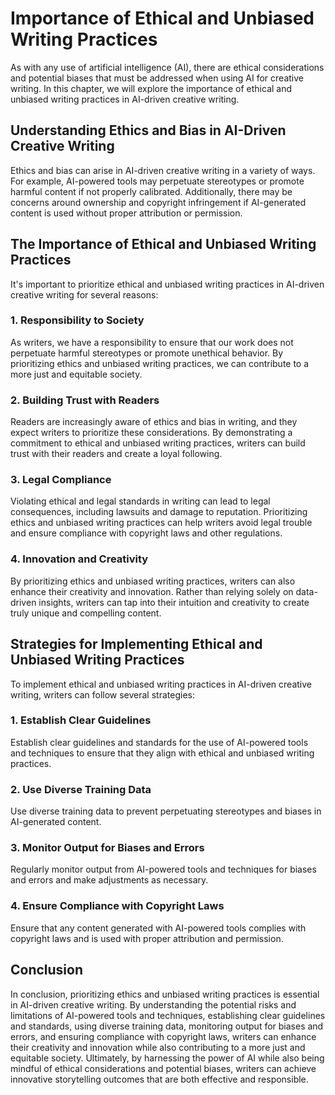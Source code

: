 Importance of Ethical and Unbiased Writing Practices
=======================================================================================================================

As with any use of artificial intelligence (AI), there are ethical considerations and potential biases that must be addressed when using AI for creative writing. In this chapter, we will explore the importance of ethical and unbiased writing practices in AI-driven creative writing.

Understanding Ethics and Bias in AI-Driven Creative Writing
-----------------------------------------------------------

Ethics and bias can arise in AI-driven creative writing in a variety of ways. For example, AI-powered tools may perpetuate stereotypes or promote harmful content if not properly calibrated. Additionally, there may be concerns around ownership and copyright infringement if AI-generated content is used without proper attribution or permission.

The Importance of Ethical and Unbiased Writing Practices
--------------------------------------------------------

It's important to prioritize ethical and unbiased writing practices in AI-driven creative writing for several reasons:

### 1. Responsibility to Society

As writers, we have a responsibility to ensure that our work does not perpetuate harmful stereotypes or promote unethical behavior. By prioritizing ethics and unbiased writing practices, we can contribute to a more just and equitable society.

### 2. Building Trust with Readers

Readers are increasingly aware of ethics and bias in writing, and they expect writers to prioritize these considerations. By demonstrating a commitment to ethical and unbiased writing practices, writers can build trust with their readers and create a loyal following.

### 3. Legal Compliance

Violating ethical and legal standards in writing can lead to legal consequences, including lawsuits and damage to reputation. Prioritizing ethics and unbiased writing practices can help writers avoid legal trouble and ensure compliance with copyright laws and other regulations.

### 4. Innovation and Creativity

By prioritizing ethics and unbiased writing practices, writers can also enhance their creativity and innovation. Rather than relying solely on data-driven insights, writers can tap into their intuition and creativity to create truly unique and compelling content.

Strategies for Implementing Ethical and Unbiased Writing Practices
------------------------------------------------------------------

To implement ethical and unbiased writing practices in AI-driven creative writing, writers can follow several strategies:

### 1. Establish Clear Guidelines

Establish clear guidelines and standards for the use of AI-powered tools and techniques to ensure that they align with ethical and unbiased writing practices.

### 2. Use Diverse Training Data

Use diverse training data to prevent perpetuating stereotypes and biases in AI-generated content.

### 3. Monitor Output for Biases and Errors

Regularly monitor output from AI-powered tools and techniques for biases and errors and make adjustments as necessary.

### 4. Ensure Compliance with Copyright Laws

Ensure that any content generated with AI-powered tools complies with copyright laws and is used with proper attribution and permission.

Conclusion
----------

In conclusion, prioritizing ethics and unbiased writing practices is essential in AI-driven creative writing. By understanding the potential risks and limitations of AI-powered tools and techniques, establishing clear guidelines and standards, using diverse training data, monitoring output for biases and errors, and ensuring compliance with copyright laws, writers can enhance their creativity and innovation while also contributing to a more just and equitable society. Ultimately, by harnessing the power of AI while also being mindful of ethical considerations and potential biases, writers can achieve innovative storytelling outcomes that are both effective and responsible.
